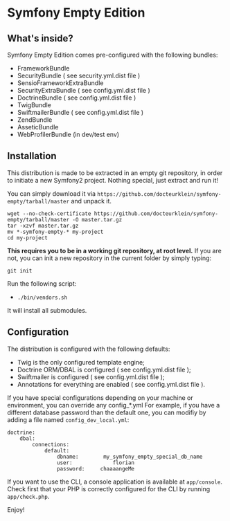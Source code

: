 Symfony Empty Edition
=================

What's inside?
--------------

Symfony Empty Edition comes pre-configured with the following bundles:

 * FrameworkBundle
 * SecurityBundle ( see security.yml.dist file )
 * SensioFrameworkExtraBundle
 * SecurityExtraBundle ( see config.yml.dist file )
 * DoctrineBundle ( see config.yml.dist file )
 * TwigBundle
 * SwiftmailerBundle ( see config.yml.dist file )
 * ZendBundle
 * AsseticBundle
 * WebProfilerBundle (in dev/test env)

Installation
---------------------

This distribution is made to be extracted in an empty git repository, in order to initiate a new Symfony2 project.
Nothing special, just extract and run it!

You can simply download it via `https://github.com/docteurklein/symfony-empty/tarball/master` and unpack it.

    wget --no-check-certificate https://github.com/docteurklein/symfony-empty/tarball/master -O master.tar.gz
    tar -xzvf master.tar.gz
    mv *-symfony-empty-* my-project
    cd my-project


**This requires you to be in a working git repository, at root level.**
If you are not, you can init a new repository in the current folder by simply typing:

    git init

Run the following script:

 * `./bin/vendors.sh`

It will install all submodules.



Configuration
-------------

The distribution is configured with the following defaults:

 * Twig is the only configured template engine;
 * Doctrine ORM/DBAL is configured ( see config.yml.dist file );
 * Swiftmailer is configured ( see config.yml.dist file );
 * Annotations for everything are enabled ( see config.yml.dist file ).

If you have special configurations depending on your machine or environment, you can override any config_*.yml
For example, if you have a different database password than the default one, you can modifiy by adding a file named `config_dev_local.yml`:

    doctrine:
        dbal:
            connections:
                default:
                    dbname:        my_symfony_empty_special_db_name
                    user:             florian
                    password:     chaaaangeMe


If you want to use the CLI, a console application is available at
`app/console`. Check first that your PHP is correctly configured for the CLI
by running `app/check.php`.

Enjoy!
